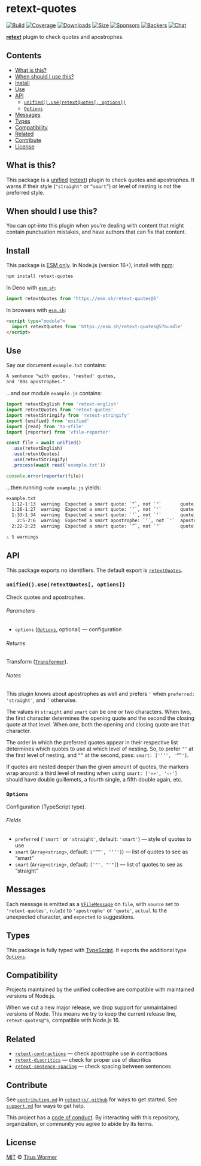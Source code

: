 # retext-quotes

[![Build][build-badge]][build]
[![Coverage][coverage-badge]][coverage]
[![Downloads][downloads-badge]][downloads]
[![Size][size-badge]][size]
[![Sponsors][sponsors-badge]][collective]
[![Backers][backers-badge]][collective]
[![Chat][chat-badge]][chat]

**[retext][]** plugin to check quotes and apostrophes.

## Contents

*   [What is this?](#what-is-this)
*   [When should I use this?](#when-should-i-use-this)
*   [Install](#install)
*   [Use](#use)
*   [API](#api)
    *   [`unified().use(retextQuotes[, options])`](#unifieduseretextquotes-options)
    *   [`Options`](#options)
*   [Messages](#messages)
*   [Types](#types)
*   [Compatibility](#compatibility)
*   [Related](#related)
*   [Contribute](#contribute)
*   [License](#license)

## What is this?

This package is a [unified][] ([retext][]) plugin to check quotes and
apostrophes.
It warns if their style (`"straight"` or `“smart”`) or level of nesting is not
the preferred style.

## When should I use this?

You can opt-into this plugin when you’re dealing with content that might contain
punctuation mistakes, and have authors that can fix that content.

## Install

This package is [ESM only][esm].
In Node.js (version 16+), install with [npm][]:

```sh
npm install retext-quotes
```

In Deno with [`esm.sh`][esmsh]:

```js
import retextQuotes from 'https://esm.sh/retext-quotes@5'
```

In browsers with [`esm.sh`][esmsh]:

```html
<script type="module">
  import retextQuotes from 'https://esm.sh/retext-quotes@5?bundle'
</script>
```

## Use

Say our document `example.txt` contains:

```txt
A sentence "with quotes, 'nested' quotes,
and '80s apostrophes."
```

…and our module `example.js` contains:

```js
import retextEnglish from 'retext-english'
import retextQuotes from 'retext-quotes'
import retextStringify from 'retext-stringify'
import {unified} from 'unified'
import {read} from 'to-vfile'
import {reporter} from 'vfile-reporter'

const file = await unified()
  .use(retextEnglish)
  .use(retextQuotes)
  .use(retextStringify)
  .process(await read('example.txt'))

console.error(reporter(file))
```

…then running `node example.js` yields:

```txt
example.txt
  1:12-1:13  warning  Expected a smart quote: `“`, not `"`       quote       retext-quotes
  1:26-1:27  warning  Expected a smart quote: `‘`, not `'`       quote       retext-quotes
  1:33-1:34  warning  Expected a smart quote: `’`, not `'`       quote       retext-quotes
    2:5-2:6  warning  Expected a smart apostrophe: `’`, not `'`  apostrophe  retext-quotes
  2:22-2:23  warning  Expected a smart quote: `”`, not `"`       quote       retext-quotes

⚠ 5 warnings
```

## API

This package exports no identifiers.
The default export is [`retextQuotes`][api-retext-quotes].

### `unified().use(retextQuotes[, options])`

Check quotes and apostrophes.

###### Parameters

*   `options` ([`Options`][api-options], optional)
    — configuration

###### Returns

Transform ([`Transformer`][unified-transformer]).

###### Notes

This plugin knows about apostrophes as well and prefers `'` when
`preferred: 'straight'`, and `’` otherwise.

The values in `straight` and `smart` can be one or two characters.
When two, the first character determines the opening quote and the second
the closing quote at that level.
When one, both the opening and closing quote are that character.

The order in which the preferred quotes appear in their respective list
determines which quotes to use at which level of nesting.
So, to prefer `‘’` at the first level of nesting, and `“”` at the second,
pass: `smart: ['‘’', '“”']`.

If quotes are nested deeper than the given amount of quotes, the markers
wrap around: a third level of nesting when using `smart: ['«»', '‹›']`
should have double guillemets, a fourth single, a fifth double again, etc.

### `Options`

Configuration (TypeScript type).

###### Fields

*   `preferred` (`'smart'` or `'straight'`, default: `'smart'`)
    — style of quotes to use
*   `smart` (`Array<string>`, default: `['“”', '‘’']`)
    — list of quotes to see as “smart”
*   `smart` (`Array<string>`, default: `['"', "'"]`)
    — list of quotes to see as “straight”

## Messages

Each message is emitted as a [`VFileMessage`][vfile-message] on `file`, with
`source` set to `'retext-quotes'`, `ruleId` to `'apostrophe'` or `'quote'`,
`actual` to the unexpected character, and `expected` to suggestions.

## Types

This package is fully typed with [TypeScript][].
It exports the additional type [`Options`][api-options].

## Compatibility

Projects maintained by the unified collective are compatible with maintained
versions of Node.js.

When we cut a new major release, we drop support for unmaintained versions of
Node.
This means we try to keep the current release line, `retext-quotes@^6`,
compatible with Node.js 16.

## Related

*   [`retext-contractions`](https://github.com/retextjs/retext-contractions)
    — check apostrophe use in contractions
*   [`retext-diacritics`](https://github.com/retextjs/retext-diacritics)
    — check for proper use of diacritics
*   [`retext-sentence-spacing`](https://github.com/retextjs/retext-sentence-spacing)
    — check spacing between sentences

## Contribute

See [`contributing.md`][contributing] in [`retextjs/.github`][health] for ways
to get started.
See [`support.md`][support] for ways to get help.

This project has a [code of conduct][coc].
By interacting with this repository, organization, or community you agree to
abide by its terms.

## License

[MIT][license] © [Titus Wormer][author]

<!-- Definitions -->

[build-badge]: https://github.com/retextjs/retext-quotes/workflows/main/badge.svg

[build]: https://github.com/retextjs/retext-quotes/actions

[coverage-badge]: https://img.shields.io/codecov/c/github/retextjs/retext-quotes.svg

[coverage]: https://codecov.io/github/retextjs/retext-quotes

[downloads-badge]: https://img.shields.io/npm/dm/retext-quotes.svg

[downloads]: https://www.npmjs.com/package/retext-quotes

[size-badge]: https://img.shields.io/bundlejs/size/retext-quotes

[size]: https://bundlejs.com/?q=retext-quotes

[sponsors-badge]: https://opencollective.com/unified/sponsors/badge.svg

[backers-badge]: https://opencollective.com/unified/backers/badge.svg

[collective]: https://opencollective.com/unified

[chat-badge]: https://img.shields.io/badge/chat-discussions-success.svg

[chat]: https://github.com/retextjs/retext/discussions

[npm]: https://docs.npmjs.com/cli/install

[esm]: https://gist.github.com/sindresorhus/a39789f98801d908bbc7ff3ecc99d99c

[esmsh]: https://esm.sh

[typescript]: https://www.typescriptlang.org

[health]: https://github.com/retextjs/.github

[contributing]: https://github.com/retextjs/.github/blob/main/contributing.md

[support]: https://github.com/retextjs/.github/blob/main/support.md

[coc]: https://github.com/retextjs/.github/blob/main/code-of-conduct.md

[license]: license

[author]: https://wooorm.com

[retext]: https://github.com/retextjs/retext

[unified]: https://github.com/unifiedjs/unified

[unified-transformer]: https://github.com/unifiedjs/unified#transformer

[vfile-message]: https://github.com/vfile/vfile-message

[api-options]: #options

[api-retext-quotes]: #unifieduseretextquotes-options
